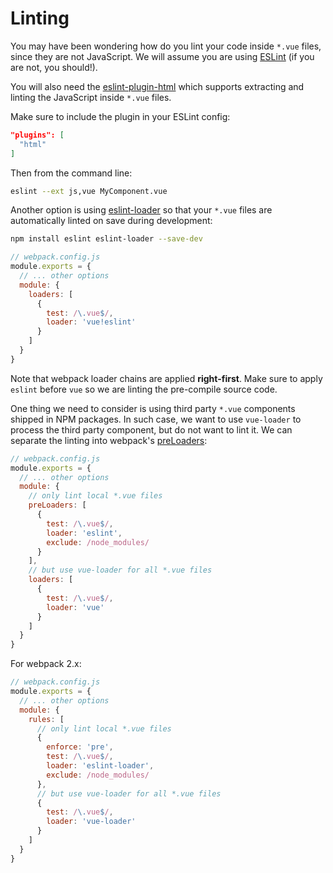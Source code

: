 # Linting

You may have been wondering how do you lint your code inside `*.vue` files, since they are not JavaScript. We will assume you are using [ESLint](https://eslint.org/) (if you are not, you should!).

You will also need the [eslint-plugin-html](https://github.com/BenoitZugmeyer/eslint-plugin-html) which supports extracting and linting the JavaScript inside `*.vue` files.

Make sure to include the plugin in your ESLint config:

``` json
"plugins": [
  "html"
]
```

Then from the command line:

``` bash
eslint --ext js,vue MyComponent.vue
```

Another option is using [eslint-loader](https://github.com/MoOx/eslint-loader) so that your `*.vue` files are automatically linted on save during development:

``` bash
npm install eslint eslint-loader --save-dev
```

``` js
// webpack.config.js
module.exports = {
  // ... other options
  module: {
    loaders: [
      {
        test: /\.vue$/,
        loader: 'vue!eslint'
      }
    ]
  }
}
```

Note that webpack loader chains are applied **right-first**. Make sure to apply `eslint` before `vue` so we are linting the pre-compile source code.

One thing we need to consider is using third party `*.vue` components shipped in NPM packages. In such case, we want to use `vue-loader` to process the third party component, but do not want to lint it. We can separate the linting into webpack's [preLoaders](https://webpack.github.io/docs/loaders.html#loader-order):

``` js
// webpack.config.js
module.exports = {
  // ... other options
  module: {
    // only lint local *.vue files
    preLoaders: [
      {
        test: /\.vue$/,
        loader: 'eslint',
        exclude: /node_modules/
      }
    ],
    // but use vue-loader for all *.vue files
    loaders: [
      {
        test: /\.vue$/,
        loader: 'vue'
      }
    ]
  }
}
```

For webpack 2.x:

``` js
// webpack.config.js
module.exports = {
  // ... other options
  module: {
    rules: [
      // only lint local *.vue files
      {
        enforce: 'pre',
        test: /\.vue$/,
        loader: 'eslint-loader',
        exclude: /node_modules/
      },
      // but use vue-loader for all *.vue files
      {
        test: /\.vue$/,
        loader: 'vue-loader'
      }
    ]
  }
}
```
